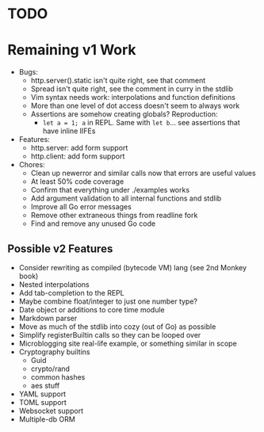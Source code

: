 # TODO

# Remaining v1 Work

* Bugs:
    * http.server().static isn't quite right, see that comment
    * Spread isn't quite right, see the comment in curry in the stdlib
    * Vim syntax needs work: interpolations and function definitions
    * More than one level of dot access doesn't seem to always work
    * Assertions are somehow creating globals? Reproduction:
        * `let a = 1; a` in REPL. Same with `let b`... see assertions that have
          inline IIFEs
* Features:
    * http.server: add form support
    * http.client: add form support
* Chores:
    * Clean up newerror and similar calls now that errors are useful values
    * At least 50% code coverage
    * Confirm that everything under ./examples works
    * Add argument validation to all internal functions and stdlib
    * Improve all Go error messages
    * Remove other extraneous things from readline fork
    * Find and remove any unused Go code

## Possible v2 Features

* Consider rewriting as compiled (bytecode VM) lang (see 2nd Monkey book)
* Nested interpolations
* Add tab-completion to the REPL
* Maybe combine float/integer to just one number type?
* Date object or additions to core time module
* Markdown parser
* Move as much of the stdlib into cozy (out of Go) as possible
* Simplify registerBuiltin calls so they can be looped over
* Microblogging site real-life example, or something similar in scope
* Cryptography builtins
    * Guid
    * crypto/rand
    * common hashes
    * aes stuff
* YAML support
* TOML support
* Websocket support
* Multiple-db ORM
